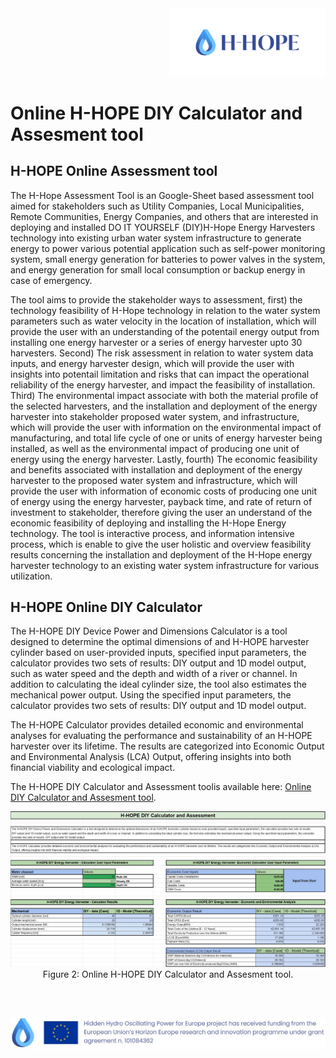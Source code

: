 <div align="right">
<img src="/images/Logo_istituzionale.png" alt="drawing" width="250"/>
</div>

# Online H-HOPE DIY Calculator and Assesment tool

## H-HOPE Online Assessment tool
The H-Hope Assessment Tool is an Google-Sheet based assessment tool aimed for stakeholders such as Utility Companies, Local Municipalities, Remote Communities, Energy Companies, and others that are interested in deploying and installed DO IT YOURSELF (DIY)H-Hope Energy Harvesters technology into existing urban water system infrastructure to generate energy to power various potential application such as self-power monitoring system, small energy generation for batteries to power valves in the system, and energy generation for small local consumption or backup energy in case of emergency.

The tool aims to provide the stakeholder ways to assessment, first) the technology feasibility of H-Hope technology in relation to the water system parameters such as water velocity in the location of installation, which will provide the user with an understanding of the potentail energy output from installing one energy harvester or a series of energy harvester upto 30 harvesters. Second) The risk assessment in relation to water system data inputs, and energy harvester design, which will provide the user with insights into potentail limitation and risks that can impact the operational reliability of the energy harvester, and impact the feasibility of installation. Third) The environmental impact associate with both the material profile of the selected harvesters, and the installation and deployment of the energy harvester into stakeholder proposed water system, and infrastructure, which will provide the user with information on the environmental impact of manufacturing, and total life cycle of one or units of energy harvester being installed, as well as the environmental impact of producing one unit of energy using the energy harvester. Lastly, fourth) The economic feasibility and benefits associated with installation and deployment of the energy harvester to the proposed water system and infrastructure, which will provide the user with information of economic costs of producing one unit of energy using the energy harvester, payback time, and rate of return of investment to stakeholder, therefore giving the user an understand of the economic feasibility of deploying and installing the H-Hope Energy technology.
The tool is interactive process, and information intensive process, which is enable to give the user holistic and overview feasibility results concerning the installation  and deployment of the H-Hope energy harvester technology to an existing water system infrastructure for various utilization.

## H-HOPE Online DIY Calculator		
		
The H-HOPE DIY Device Power and Dimensions Calculator is a tool designed to determine the optimal dimensions of and H-HOPE harvester cylinder based on user-provided inputs, specified input parameters, the calculator provides two sets of results: DIY output and 1D model output, such as water speed and the depth and width of a river or channel. In addition to calculating	the ideal cylinder size, the tool also estimates the mechanical power output. Using the specified input parameters, the calculator provides two sets of results: DIY output and 1D model output.		
		
The H-HOPE Calculator provides detailed economic and environmental analyses for evaluating the performance and sustainability	of an H-HOPE harvester over its lifetime. The results are categorized into Economic Output and Environmental Analysis (LCA) Output, offering insights into both financial viability and ecological impact.	

The H-HOPE DIY Calculator and Assessment toolis available here: [Online DIY Calculator and Assesment tool](https://docs.google.com/spreadsheets/d/1LuZQPRvfYULUB2h-VDST4QxazxZZUS7gDjoAN001Wdg/edit?gid=1594760598#gid=1594760598).

<div align="center">
<img src="/images/H-HOPE_DIY_calc_and_assessment.JPG" alt="drawing" width="750"/>
<br />
Figure 2: Online H-HOPE DIY Calculator and Assesment tool.
</div>
&nbsp;


&nbsp;
&nbsp;
&nbsp;

<div align="center">
<img src="./images/H-HOPE_footer.JPG" alt="drawing" width="1472"/>
</div>
